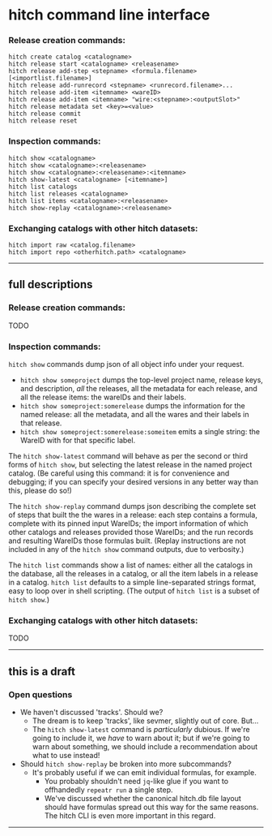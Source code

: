 hitch command line interface
============================

### Release creation commands:

```
hitch create catalog <catalogname>
hitch release start <catalogname> <releasename>
hitch release add-step <stepname> <formula.filename> [<importlist.filename>]
hitch release add-runrecord <stepname> <runrecord.filename>...
hitch release add-item <itemname> <wareID>
hitch release add-item <itemname> "wire:<stepname>:<outputSlot>"
hitch release metadata set <key>=<value>
hitch release commit
hitch release reset
```

### Inspection commands:

```
hitch show <catalogname>
hitch show <catalogname>:<releasename>
hitch show <catalogname>:<releasename>:<itemname>
hitch show-latest <catalogname> [<itemname>]
hitch list catalogs
hitch list releases <catalogname>
hitch list items <catalogname>:<releasename>
hitch show-replay <catalogname>:<releasename>
```

### Exchanging catalogs with other hitch datasets:

```
hitch import raw <catalog.filename>
hitch import repo <otherhitch.path> <catalogname>
```



---

full descriptions
-----------------

### Release creation commands:

TODO

### Inspection commands:

`hitch show` commands dump json of all object info under your request.

- `hitch show someproject` dumps the top-level project name, release keys, and description, *all* the releases, all the metadata for each release, and all the release items: the wareIDs and their labels.
- `hitch show someproject:somerelease` dumps the information for the named release: all the metadata, and all the wares and their labels in that release.
- `hitch show someproject:somerelease:someitem` emits a single string: the WareID with for that specific label.

The `hitch show-latest` command will behave as per the second or third forms of `hitch show`, but selecting the latest release in the named project catalog.
(Be careful using this command: it is for convenience and debugging; if you can specify your desired versions in any better way than this, please do so!)

The `hitch show-replay` command dumps json describing the complete set of steps that built the the wares in a release:
each step contains a formula, complete with its pinned input WareIDs;
the import information of which other catalogs and releases provided those WareIDs;
and the run records and resulting WareIDs those formulas built.
(Replay instructions are not included in any of the `hitch show` command outputs, due to verbosity.)

The `hitch list` commands show a list of names: either
all the catalogs in the database,
all the releases in a catalog,
or all the item labels in a release in a catalog.
`hitch list` defaults to a simple line-separated strings format,
easy to loop over in shell scripting.
(The output of `hitch list` is a subset of `hitch show`.)

### Exchanging catalogs with other hitch datasets:

TODO



---

this is a draft
---------------

### Open questions

- We haven't discussed 'tracks'.  Should we?
  - The dream is to keep 'tracks', like sevmer, slightly out of core.  But...
  - The `hitch show-latest` command is *particularly* dubious.  If we're going to include it, we *have* to warn about it; but if we're going to warn about something, we should include a recommendation about what to use instead!
- Should `hitch show-replay` be broken into more subcommands?
  - It's probably useful if we can emit individual formulas, for example.
    - You probably shouldn't need `jq`-like glue if you want to offhandedly `repeatr run` a single step.
    - We've discussed whether the canonical hitch.db file layout should have formulas spread out this way for the same reasons.  The hitch CLI is even more important in this regard.

---
